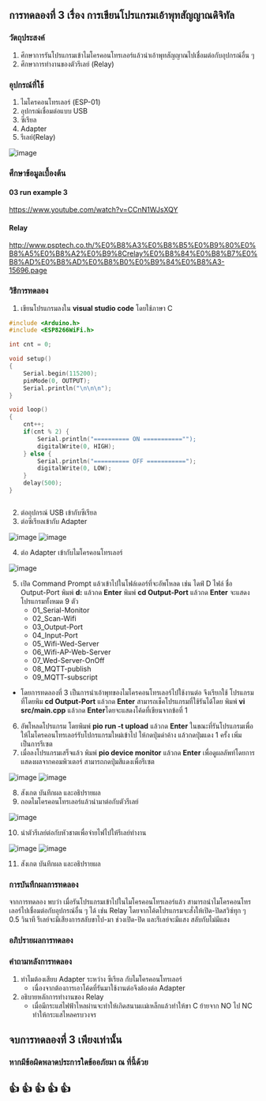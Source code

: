 ## การทดลองที่ 3 เรื่อง การเขียนโปรแกรมเอ้าพุทสัญญาณดิจิทัล

### วัตถุประสงค์
1. ศึกษาการรันโปรแกรมเข้าไมโครคอนโทรเลอร์แล้วนำเอ้าพุทสัญญาณไปเชื่อมต่อกับอุปกรณ์อื่น ๆ
2. ศึกษาการทำงานของตัวรีเลย์ (Relay)


### อุปกรณ์ที่ใช้
1. ไมโครคอนโทรเลอร์ (ESP-01)
2. อุปกรณ์เชื่อมต่อแบบ USB
3. ซีเรียล
4. Adapter
5. รีเลย์(Relay)

![image](https://user-images.githubusercontent.com/80879565/111870658-90b99000-89b8-11eb-9241-21e0e7a6a4dc.png)



### ศึกษาข้อมูลเบื้องต้น
#### 03 run example 3
https://www.youtube.com/watch?v=CCnN1WJsXQY

#### Relay
http://www.psptech.co.th/%E0%B8%A3%E0%B8%B5%E0%B9%80%E0%B8%A5%E0%B8%A2%E0%B9%8Crelay%E0%B8%84%E0%B8%B7%E0%B8%AD%E0%B8%AD%E0%B8%B0%E0%B9%84%E0%B8%A3-15696.page




### วิธีการทดลอง
1. เขียนโปรแกรมลงใน **visual studio code** โดยใช้ภาษา C
```C
#include <Arduino.h>
#include <ESP8266WiFi.h>

int cnt = 0;

void setup()
{
	Serial.begin(115200);
	pinMode(0, OUTPUT);
	Serial.println("\n\n\n");
}

void loop()
{
	cnt++;
	if(cnt % 2) {
		Serial.println("========== ON ==========="");
		digitalWrite(0, HIGH);
	} else {
		Serial.println("========== OFF ===========");
		digitalWrite(0, LOW);
	}
	delay(500);
}



```
 
2. ต่ออุปกรณ์ USB เข้ากับซีเรียล
3. ต่อซีเรียลเข้ากับ Adapter

![image](https://user-images.githubusercontent.com/80879565/111870346-ccebf100-89b6-11eb-90c0-80c958516e99.png)
![image](https://user-images.githubusercontent.com/80879565/111870380-f86edb80-89b6-11eb-87f9-6d601dec997c.png)


4. ต่อ Adapter เข้ากับไมโครคอนโทรเลอร์

![image](https://user-images.githubusercontent.com/80879565/111870405-23592f80-89b7-11eb-8f70-45200335134c.png)

5. เปิด Command Prompt แล้วเข้าไปในโฟล์เดอร์ที่จะอัพโหลด เช่น ไดฟ์ D ไฟล์ ชื่อ Output-Port
  พิมพ์ **d:** แล้วกด **Enter**
  พิมพ์ **cd Output-Port** แล้วกด **Enter**
  จะแสดงโปรแกรมทั้งหมด 9 ตัว
    * 01_Serial-Monitor
    * 02_Scan-Wifi
    * 03_Output-Port
    * 04_Input-Port
    * 05_Wifi-Wed-Server
    * 06_Wifi-AP-Web-Server
    * 07_Wed-Server-OnOff
    * 08_MQTT-publish
    * 09_MQTT-subscript
* โดยการทดลองที่ 3 เป็นการนำเอ้าพุทของไมโครคอนโทรเลอร์ไปใช้งานต่อ จึงเรียกใช้ โปรแกรมที่โดยพิม **cd Output-Port** แล้วกด **Enter**
 สามารถเช็คโปรแกรมที่ใช้รันได้โดย พิมพ์ **vi src/main.cpp** แล้วกด **Enter**โดยจะแสดงโค้ดที่เขียนจากข้อที่ 1
6. อัพโหลดโปรแกรม โดยพิมพ์ **pio run -t upload** แล้วกด **Enter** ในขณะที่รันโปรแกรมเพื่อให้ไมโครคอนโทรเลอร์รับโปกรแกรมใหม่เข้าไป ให้กดปุ่มดำค้าง แล้วกดปุ่มแดง 1 ครั้ง เพิ่มเป็นการรีเซต
7. เมื่อลงโปรแกรมเสร็จแล้ว พิมพ์ **pio device monitor** แล้วกด **Enter** เพื่อดูผลลัพท์โดยการแสดงผลจากคอมพิวเตอร์ สามารถกดปุ่มสีแดงเพื่อรีเซต

![image](https://user-images.githubusercontent.com/80879565/111870517-d1fd7000-89b7-11eb-92f5-79ecfc70ef96.png)
![image](https://user-images.githubusercontent.com/80879565/111870527-e0e42280-89b7-11eb-89a8-0fadc24c4c73.png)

8. สังเกต บันทึกผล และอธิปรายผล
9. ถอดไมโครคอนโทรเลอร์แล้วนำมาต่อกับตัวรีเลย์

![image](https://user-images.githubusercontent.com/80879565/111870683-b181e580-89b8-11eb-80b4-b7570dd25c33.png)

10. นำตัวรีเลย์ต่อกับหัวชาตเพื่อจ่ายไฟไปให้รีเลย์ทำงาน

![image](https://user-images.githubusercontent.com/80879565/111870723-eee67300-89b8-11eb-8959-03ed5f2b81ca.png)
![image](https://user-images.githubusercontent.com/80879565/111870717-dfffc080-89b8-11eb-8907-951e2193f110.png)

11. สังเกต บันทึกผล และอธิปรายผล


### การบันทึกผลการทดลอง
   จากการทดลอง พบว่า เมื่อรันโปรแกรมเข้าไปในไมโครคอนโทรเลอร์แล้ว สามารถนำไมโครคอนโทรเลอร์ไปเชื่อมต่อกับอุปกรณ์อื่น ๆ ได้ 
เช่น Relay โดยจากโค้ตโปรแกรมจะสั่งให้เปิด-ปิดสวิซ์ทุก ๆ 0.5 วินาที รีเลย์จะมีเสียงการสลับขาไป-มา ช่วงเปิด-ปิด และรีเลย์จะมีแสง สลับกับไม่มีแสง 



### อภิปรายผลการทดลอง
    
 	
  
### คำถามหลังการทดลอง
1. ทำไมต้องเสียบ Adapter ระหว่าง ซีเรียล กับไมโครคอนโทรเลอร์
	- เนื่องจากต้องการเอาโค้ดที่รันมาใช้งานต่อจึงต้องต่อ Adapter 
2. อธิบายหลักการทำงานของ Relay
	- เมื่อมีกระแสไฟฟ้าไหลผ่านจะทำให้เกิดสนามเเม่เหล็กแล้วทำให้ขา C ย้ายจาก NO ไป NC ทำให้กระแสไหลครบวงจร
 
## จบการทดลองที่ 3 เพียงเท่านั้น
### หากมีข้อผิดพลาดประการใดข้ออภัยมา ณ ที่นี้ด้วย
## :+1: :+1:  :+1:  :+1:  :+1:  
